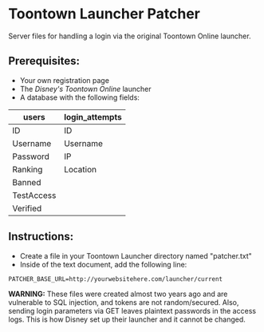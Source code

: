 # Toontown Launcher Patcher
Server files for handling a login via the original Toontown Online launcher.


## Prerequisites:
* Your own registration page
* The *Disney's Toontown Online* launcher
* A database with the following fields:

| users      | login_attempts |
|------------|----------------|
| ID         | ID             |
| Username   | Username       |
| Password   | IP             |
| Ranking    | Location       |
| Banned     |
| TestAccess |
| Verified   |

## Instructions:
* Create a file in your Toontown Launcher directory named "patcher.txt"
* Inside of the text document, add the following line:

```
PATCHER_BASE_URL=http://yourwebsitehere.com/launcher/current
```

**WARNING:** These files were created almost two years ago and are vulnerable to SQL injection, and tokens are not random/secured. Also, sending login parameters via GET leaves plaintext passwords in the access logs. This is how Disney set up their launcher and it cannot be changed.
